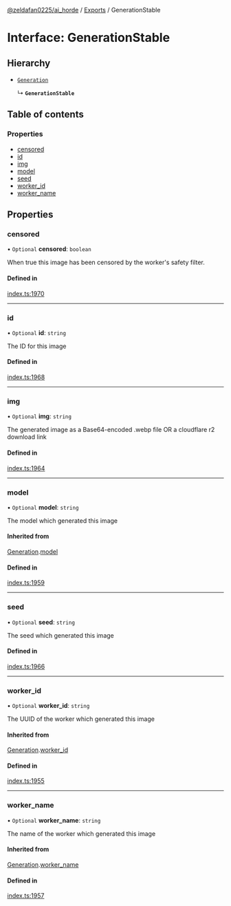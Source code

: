 [@zeldafan0225/ai_horde](../README.md) / [Exports](../modules.md) / GenerationStable

# Interface: GenerationStable

## Hierarchy

- [`Generation`](Generation.md)

  ↳ **`GenerationStable`**

## Table of contents

### Properties

- [censored](GenerationStable.md#censored)
- [id](GenerationStable.md#id)
- [img](GenerationStable.md#img)
- [model](GenerationStable.md#model)
- [seed](GenerationStable.md#seed)
- [worker\_id](GenerationStable.md#worker_id)
- [worker\_name](GenerationStable.md#worker_name)

## Properties

### censored

• `Optional` **censored**: `boolean`

When true this image has been censored by the worker's safety filter.

#### Defined in

[index.ts:1970](https://github.com/ZeldaFan0225/ai_horde/blob/c593245/index.ts#L1970)

___

### id

• `Optional` **id**: `string`

The ID for this image

#### Defined in

[index.ts:1968](https://github.com/ZeldaFan0225/ai_horde/blob/c593245/index.ts#L1968)

___

### img

• `Optional` **img**: `string`

The generated image as a Base64-encoded .webp file OR a cloudflare r2 download link

#### Defined in

[index.ts:1964](https://github.com/ZeldaFan0225/ai_horde/blob/c593245/index.ts#L1964)

___

### model

• `Optional` **model**: `string`

The model which generated this image

#### Inherited from

[Generation](Generation.md).[model](Generation.md#model)

#### Defined in

[index.ts:1959](https://github.com/ZeldaFan0225/ai_horde/blob/c593245/index.ts#L1959)

___

### seed

• `Optional` **seed**: `string`

The seed which generated this image

#### Defined in

[index.ts:1966](https://github.com/ZeldaFan0225/ai_horde/blob/c593245/index.ts#L1966)

___

### worker\_id

• `Optional` **worker\_id**: `string`

The UUID of the worker which generated this image

#### Inherited from

[Generation](Generation.md).[worker_id](Generation.md#worker_id)

#### Defined in

[index.ts:1955](https://github.com/ZeldaFan0225/ai_horde/blob/c593245/index.ts#L1955)

___

### worker\_name

• `Optional` **worker\_name**: `string`

The name of the worker which generated this image

#### Inherited from

[Generation](Generation.md).[worker_name](Generation.md#worker_name)

#### Defined in

[index.ts:1957](https://github.com/ZeldaFan0225/ai_horde/blob/c593245/index.ts#L1957)

